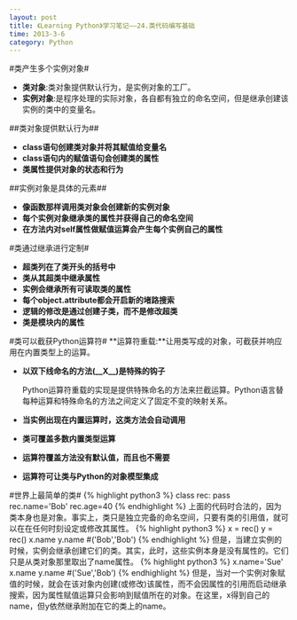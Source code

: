 ```yaml
---
layout: post
title: 《Learning Python》学习笔记——24.类代码编写基础
time: 2013-3-6
category: Python
---
```


#类产生多个实例对象#

- **类对象**:类对象提供默认行为，是实例对象的工厂。
- **实例对象**:是程序处理的实际对象，各自都有独立的命名空间，但是继承创建该实例的类中的变量名。

##类对象提供默认行为##

- **class语句创建类对象并将其赋值给变量名**
- **class语句内的赋值语句会创建类的属性**
- **类属性提供对象的状态和行为**

##实例对象是具体的元素##

- **像函数那样调用类对象会创建新的实例对象**
- **每个实例对象继承类的属性并获得自己的命名空间**
- **在方法内对self属性做赋值运算会产生每个实例自己的属性**

#类通过继承进行定制#

- **超类列在了类开头的括号中**
- **类从其超类中继承属性**
- **实例会继承所有可读取类的属性**
- **每个object.attribute都会开启新的堵路搜索**
- **逻辑的修改是通过创建子类，而不是修改超类**
- **类是模块内的属性**

#类可以截获Python运算符#
**运算符重载:**让用类写成的对象，可截获并响应用在内置类型上的运算。

- **以双下线命名的方法(\_\_X\_\_)是特殊的钩子**
  
  Python运算符重载的实现是提供特殊命名的方法来拦截运算。Python语言替每种运算和特殊命名的方法之间定义了固定不变的映射关系。
- **当实例出现在内置运算时，这类方法会自动调用**
- **类可覆盖多数内置类型运算**
- **运算符覆盖方法没有默认值，而且也不需要**
- **运算符可让类与Python的对象模型集成**

#世界上最简单的类#
{% highlight python3 %}
class rec: pass
rec.name='Bob'
rec.age=40
{% endhighlight %}
上面的代码时合法的，因为类本身也是对象。事实上，类只是独立完备的命名空间，只要有类的引用值，就可以在在任何时刻设定或修改其属性。
{% highlight python3 %}
x = rec()
y = rec()
x.name y.name     #('Bob','Bob')
{% endhighlight %}
但是，当建立实例的时候，实例会继承创建它们的类。其实，此时，这些实例本身是没有属性的。它们只是从类对象那里取出了name属性。
{% highlight python3 %}
x.name='Sue'
x.name y.name     #('Sue','Bob')
{% endhighlight %}
但是，当对一个实例对象赋值的时候，就会在该对象内创建(或修改)该属性，而不会因属性的引用而启动继承搜索，因为属性赋值运算只会影响到赋值所在的对象。在这里，x得到自己的name，但y依然继承附加在它的类上的name。
